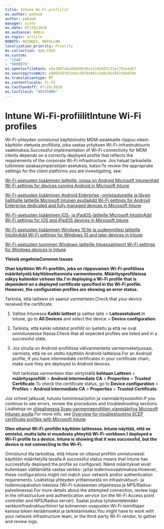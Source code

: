 ```yaml
---
title: Intune Wi-Fi-profiilit
ms.author: pebaum
author: pebaum
manager: scotv
ms.date: 07/28/2020
ms.audience: Admin
ms.topic: article
ROBOTS: NOINDEX, NOFOLLOW
localization_priority: Priority
ms.collection: Adm_O365
ms.custom:
- "1548"
- "9000076"
ms.openlocfilehash: e5e1007abadb8ddb30ca110d465131ec791e44b7
ms.sourcegitcommit: e90b918f02102cd9764881c2d8c914567c6b070e
ms.translationtype: MT
ms.contentlocale: fi-FI
ms.lasthandoff: 07/29/2020
ms.locfileid: "46555006"
---
```

# <a name="intune-wi-fi-profiles"></a><span data-ttu-id="d076e-102">Intune Wi-Fi-profiilit</span><span class="sxs-lookup"><span data-stu-id="d076e-102">Intune Wi-Fi profiles</span></span>

<span data-ttu-id="d076e-103">Wi-Fi-yhteyden onnistunut käyttöönotto MDM-asiakkaille riippuu oikein käyttöön otetusta profiilista, joka vastaa yrityksen Wi-Fi-infrastruktuurin vaatimuksia.</span><span class="sxs-lookup"><span data-stu-id="d076e-103">Successful implementation of Wi-Fi connectivity for MDM clients depends on a correctly deployed profile that reflects the requirements of the corporate Wi-Fi infrastructure.</span></span> <span data-ttu-id="d076e-104">Jos haluat tarkastella tutkimiesi asiakasympäristöjen asetuksia, katso:</span><span class="sxs-lookup"><span data-stu-id="d076e-104">To review the appropriate settings for the client platforms you are investigating, see:</span></span> 

[<span data-ttu-id="d076e-105">Wi-Fi-asetusten lisääminen laitteille, joissa on Android Microsoft Intunen</span><span class="sxs-lookup"><span data-stu-id="d076e-105">Add Wi-Fi settings for devices running Android in Microsoft Intune</span></span>](https://docs.microsoft.com/intune/wi-fi-settings-android)

[<span data-ttu-id="d076e-106">Wi-Fi-asetusten lisääminen Android Enterprise -omistautuneille ja täysin hallituille laitteille Microsoft Intunen avulla</span><span class="sxs-lookup"><span data-stu-id="d076e-106">Add Wi-Fi settings for Android Enterprise dedicated and fully managed devices in Microsoft Intune</span></span>](https://docs.microsoft.com/intune/wi-fi-settings-android-enterprise)

[<span data-ttu-id="d076e-107">Wi-Fi-asetusten lisääminen iOS- ja iPadOS-laitteille Microsoft Intutiin</span><span class="sxs-lookup"><span data-stu-id="d076e-107">Add Wi-Fi settings for iOS and iPadOS devices in Microsoft Intune</span></span>](https://docs.microsoft.com/intune/wi-fi-settings-ios)

[<span data-ttu-id="d076e-108">Wi-Fi-asetusten lisääminen Windows 10:lle ja uudemmillesi laitteille Intutiin</span><span class="sxs-lookup"><span data-stu-id="d076e-108">Add Wi-Fi settings for Windows 10 and later devices in Intune</span></span>](https://docs.microsoft.com/intune/wi-fi-settings-windows)

[<span data-ttu-id="d076e-109">Wi-Fi-asetusten tuominen Windows-laitteille Intuessa</span><span class="sxs-lookup"><span data-stu-id="d076e-109">Import Wi-Fi settings for Windows devices in Intune</span></span>](https://docs.microsoft.com/intune/wi-fi-settings-import-windows-8-1)

<span data-ttu-id="d076e-110">**Yleisiä ongelmia**</span><span class="sxs-lookup"><span data-stu-id="d076e-110">**Common Issues**</span></span>

<span data-ttu-id="d076e-111">**Otan käyttöön Wi-Fi-profiilin, joka on riippuvainen Wi-Fi-profiilissa määritetystä käyttöönottannista varmenteesta. Määritysprofiileissa näkyy kuitenkin virheen tila.**</span><span class="sxs-lookup"><span data-stu-id="d076e-111">**I'm deploying a Wi-Fi profile that is dependent on a deployed certificate specified in the Wi-Fi profile. However, the configuration profiles are showing an error status.**</span></span>

<span data-ttu-id="d076e-112">Tarkista, että laitteesi on saanut varmenteen.</span><span class="sxs-lookup"><span data-stu-id="d076e-112">Check that your device received the certificate.</span></span>

1. <span data-ttu-id="d076e-113">Valitse Intunessa **Kaikki laitteet** ja valitse laite > **Laiteasetukset**.</span><span class="sxs-lookup"><span data-stu-id="d076e-113">In Intune, go to **All Devices** and select the device > **Device configuration**.</span></span>

2. <span data-ttu-id="d076e-114">Tarkista, että kaikki odotetut profiilit on lueteltu ja että ne ovat onnistuneessa tilassa.</span><span class="sxs-lookup"><span data-stu-id="d076e-114">Check that all expected profiles are listed and in a successful state.</span></span>

3. <span data-ttu-id="d076e-115">Jos sinulla on Android-profiilissa välivarmenteita varmenneketjussasi, varmista, että ne on otettu käyttöön Android-laitteissa.</span><span class="sxs-lookup"><span data-stu-id="d076e-115">For an Android profile, if you have intermediate certificates in your certificate chain, make sure they are deployed to Android devices.</span></span>

    <span data-ttu-id="d076e-116">Voit tarkistaa varmenteen tilan siirtymällä **kohtaan Laitteen**  >  **määritysprofiilit**  >  **Android intermediate CA**  >  **Properties**  >  **Trusted Certificate**.</span><span class="sxs-lookup"><span data-stu-id="d076e-116">To check the certificate status, go to **Device configuration** > **Profiles** > **Android intermediate CA** > **Properties** > **Trusted Certificate**.</span></span>

<span data-ttu-id="d076e-117">Jos virheet jatkuvat, tutustu toimintosarjoihin ja vianmääritysosioihin.</span><span class="sxs-lookup"><span data-stu-id="d076e-117">If you continue to see errors, review the procedures and troubleshooting sections.</span></span> <span data-ttu-id="d076e-118">Lisätietoja on [ohjeaiheessa Scep-varmenneprofiilien vianmääritys Microsoft Intunen avulla](https://support.microsoft.com/help/4457481/troubleshooting-scep-certificate-profile-deployment-in-intune).</span><span class="sxs-lookup"><span data-stu-id="d076e-118">For more info, see [Overview for troubleshooting SCEP certificate profiles with Microsoft Intune](https://support.microsoft.com/help/4457481/troubleshooting-scep-certificate-profile-deployment-in-intune).</span></span>

<span data-ttu-id="d076e-119">**Olen ottanut Wi-Fi-profiilin käyttöön laitteessa. Intune näyttää, että se onnistui, mutta laite ei muodosta yhteyttä Wi-Fi-verkkoon.**</span><span class="sxs-lookup"><span data-stu-id="d076e-119">**I deployed a Wi-Fi profile to a device. Intune is showing that it was successful, but the device is not connecting to the Wi-Fi.**</span></span>

<span data-ttu-id="d076e-120">Onnistunut tila tarkoittaa, että Intune on ottanut profiilin onnistuneesti käyttöön määritetyllä tavalla.</span><span class="sxs-lookup"><span data-stu-id="d076e-120">A successful status means that Intune has successfully deployed the profile as configured.</span></span> <span data-ttu-id="d076e-121">Nämä määritykset eivät kuitenkaan välttämättä vastaa verkko- ja/tai todennusvaatimuksia.</span><span class="sxs-lookup"><span data-stu-id="d076e-121">However, these configurations might not match your network and/or authentication requirements.</span></span> <span data-ttu-id="d076e-122">Lisätietoja yhteyden yrittämisestä on infrastruktuuri- ja todennuspalvelun lokeissa (Wi-Fi-tukiaseman ohjaimessa ja NPS/Radius-palvelimessa).</span><span class="sxs-lookup"><span data-stu-id="d076e-122">For more details about the attempted connection, review logs in the infrastructure and authentication service (on the Wi-Fi Access point controller and NPS/Radius server).</span></span> <span data-ttu-id="d076e-123">Saatat joutua työskentelemään verkkoinfrastruktuuritiimin tai kolmannen osapuolen Wi-Fi-toimittajan kanssa lokien keräämiseksi ja tarkistamiseksi.</span><span class="sxs-lookup"><span data-stu-id="d076e-123">You might have to work with your network infrastructure team, or the third-party Wi-Fi vendor, to gather and review logs.</span></span>